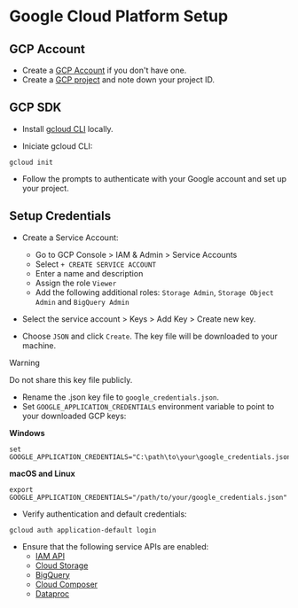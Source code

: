 # Google Cloud Platform Setup

## GCP Account

- Create a [GCP Account](https://console.cloud.google.com/freetrial/) if you don't have one.
- Create a [GCP project](https://console.cloud.google.com/projectcreate?inv=1&invt=Ab0mdg) and note down your project ID.

## GCP SDK

- Install [gcloud CLI](https://cloud.google.com/sdk/docs/install) locally.

- Iniciate gcloud CLI:

```
gcloud init
```

- Follow the prompts to authenticate with your Google account and set up your project.

## Setup Credentials

- Create a Service Account:

  - Go to GCP Console > IAM & Admin > Service Accounts
  - Select `+ CREATE SERVICE ACCOUNT`
  - Enter a name and description
  - Assign the role `Viewer`
  - Add the following additional roles: `Storage Admin`, `Storage Object Admin` and `BigQuery Admin`

- Select the service account > Keys > Add Key > Create new key.
- Choose `JSON` and click `Create`. The key file will be downloaded to your machine.

> [!WARNING]
> Do not share this key file publicly.

- Rename the .json key file to `google_credentials.json`.
- Set `GOOGLE_APPLICATION_CREDENTIALS` environment variable to point to your downloaded GCP keys:

**Windows**

```
set GOOGLE_APPLICATION_CREDENTIALS="C:\path\to\your\google_credentials.json"
```

**macOS and Linux**

```
export GOOGLE_APPLICATION_CREDENTIALS="/path/to/your/google_credentials.json"
```

- Verify authentication and default credentials:

```
gcloud auth application-default login
```

- Ensure that the following service APIs are enabled:
  - [IAM API](https://console.cloud.google.com/apis/library/iam.googleapis.com?inv=1&invt=Ab0m7A)
  - [Cloud Storage](https://console.cloud.google.com/apis/api/storage-component.googleapis.com/credentials?inv=1&invt=Ab0yZw)
  - [BigQuery](https://console.cloud.google.com/apis/api/bigquery.googleapis.com/metrics?hl=en&inv=1&invt=Ab0ybw)
  - [Cloud Composer](https://console.cloud.google.com/apis/library/composer.googleapis.com?hl=en&inv=1&invt=Ab09MQ)
  - [Dataproc](https://console.cloud.google.com/dataproc/overview?referrer=search&hl=en&inv=1&invt=Ab1kmA)
